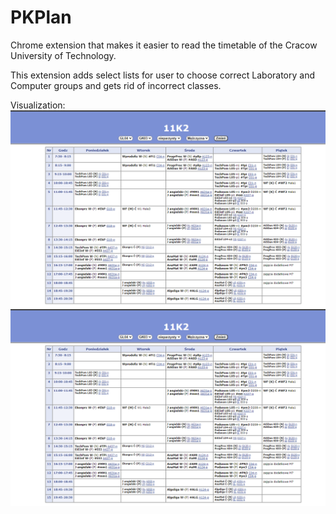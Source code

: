 # PKPlan
Chrome extension that makes it easier to read the timetable of the Cracow University of Technology.

This extension adds select lists for user to choose correct Laboratory and Computer groups and gets rid of incorrect classes.

Visualization:
![Before](https://github.com/emtepe35/PKPlan/blob/main/po.png)
![After](https://github.com/emtepe35/PKPlan/blob/main/po.png)
